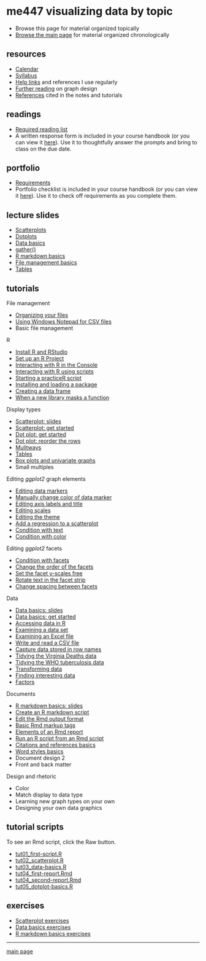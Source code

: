 
me447 visualizing data by topic
===============================

-   Browse this page for material organized topically
-   [Browse the main page](README.md) for material organized chronologically

resources
---------

-   [Calendar](cm/admin-02_calendar.pdf)
-   [Syllabus](cm/admin-03_syllabus.md)
-   [Help links](cm/admin-04_getting-help.md) and references I use regularly
-   [Further reading](http://www.graphdoctor.com/archives/154) on graph design
-   [References](cm/admin-05_references.md) cited in the notes and tutorials

readings
--------

-   [Required reading list](cm/read-02_reading-list.md)
-   A written response form is included in your course handbook (or you can view it [here](cm/read-01_reading-response-form.pdf)). Use it to thoughtfully answer the prompts and bring to class on the due date.

portfolio
---------

-   [Requirements](cm/folio-01_portfolio-requirements.md)
-   Portfolio checklist is included in your course handbook (or you can view it [here](cm/folio-02_portfolio-checklist.pdf)). Use it to check off requirements as you complete them.

lecture slides
--------------

-   [Scatterplots](slides/Le03-scatterplot-slides.pdf)
-   [Dotplots](slides/Le07-dot-plot-slides.pdf)
-   [Data basics](slides/Le04-data-basics-slides.pdf)
-   [gather()](slides/Le08-illustrating-gather.pdf)
-   [R markdown basics](slides/Le06-markdown-basics-slides.pdf)
-   [File management basics](slides/Le12-file-management-basics.pdf)
-   [Tables](slides/Le16-tables.pdf)

tutorials
---------

File management

-   [Organizing your files](cm/tut-01_organize-files.md)
-   [Using Windows Notepad for CSV files](cm/tut-04_notepad-for-csv.md)
-   Basic file management

R

-   [Install R and RStudio](https://github.com/DSR-RHIT/install-R-and-RStudio)
-   [Set up an R Project](https://github.com/DSR-RHIT/install-R-and-RStudio)
-   [Interacting with R in the Console](cm/tut-02_using-console.md)
-   [Interacting with R using scripts](cm/tut-03_using-scripts.md)
-   [Starting a practiceR script](cm/tut-0301_start-scatterplot.md)
-   [Installing and loading a package](cm/tut-0302_install-load-package.md)
-   [Creating a data frame](cm/tut-0303_create-data-frame.md)
-   [When a new library masks a function](cm/tut-0405_new-library-masks.md)

Display types

-   [Scatterplot: slides](slides/Le03-scatterplot-slides.pdf)
-   [Scatterplot: get started](cm/tut-0304_create-scatterplot.md)
-   [Dot plot: get started](cm/tut-0702_create-dot-plot.md)
-   [Dot plot: reorder the rows](cm/tut-0703_reorder-rows.md)
-   [Mulitways](cm/tut-1101_multiways.md)
-   [Tables](cm/tut-1301_tables.md)
-   [Box plots and univariate graphs](cm/tut-1501_univariate_graphs.md)
-   Small multiples

Editing *ggplot2* graph elements

-   [Editing data markers](cm/tut-0305_edit-data-markers.md)
-   [Manually change color of data marker](cm/tut-0706_manual-color.md)
-   [Editing axis labels and title](cm/tut-0306_edit-axis-labels-title.md)
-   [Editing scales](cm/tut-0307_edit-scales.md)
-   [Editing the theme](cm/tut-0308_edit-theme.md)
-   [Add a regression to a scatterplot](cm/tut-0406_add-regression.md)
-   [Condition with text](cm/tut-0704_condition-by-text.md)
-   [Condition with color](cm/tut-0705_condition-by-color.md)

Editing *ggplot2* facets

-   [Condition with facets](cm/tut-0707_condition-facets.md)
-   [Change the order of the facets](cm/tut-0708_order-facets.md)
-   [Set the facet y-scales free](cm/tut-0709_free-scales.md)
-   [Rotate text in the facet strip](cm/tut-0710_rotate-strip-text.md)
-   [Change spacing between facets](cm/tut-0711_change-panel-spacing.md)

Data

-   [Data basics: slides](slides/Le04-data-basics-slides.pdf)
-   [Data basics: get started](cm/tut-0401_data-basics.md)
-   [Accessing data in R](cm/tut-0407_access-data-in-R.md)
-   [Examining a data set](cm/tut-0404_examine-new-data.md)
-   [Examining an Excel file](cm/tut-0402_read-excel.md)
-   [Write and read a CSV file](cm/tut-0403_read-write-csv.md)
-   [Capture data stored in row names](cm/tut-0701_capture-row-name-data.md)
-   [Tidying the Virginia Deaths data](cm/tut-0801_tidying-data-01_VADeaths.md)
-   [Tidying the WHO tuberculosis data](cm/tut-0802_tidying-data-02_who-TB.md)
-   [Transforming data](cm/tut-1201_data-transformation.md)
-   [Finding interesting data](cm/tut-1202_data-links.md)
-   [Factors](cm/tut-1401_factors.md)

Documents

-   [R markdown basics: slides](slides/Le06-markdown-basics-slides.pdf)
-   [Create an R markdown script](cm/tut-0601_rmd-start-markdown.md)
-   [Edit the Rmd output format](cm/tut-0602_rmd-edit-output.md)
-   [Basic Rmd markup tags](cm/tut-0603_rmd-basic-tags.md)
-   [Elements of an Rmd report](cm/tut-0604_rmd-elements.md)
-   [Run an R script from an Rmd script](cm/tut-0605_rmd-run-r.md)
-   [Citations and references basics](cm/tut-1001_citations-references.md)
-   [Word styles basics](cm/tut-1002_word-styles.md)
-   Document design 2
-   Front and back matter

Design and rhetoric

-   Color
-   Match display to data type
-   Learning new graph types on your own
-   Designing your own data graphics

tutorial scripts
----------------

To see an Rmd script, click the Raw button.

-   [tut01\_first-script.R](practiceR/tut01_first-script.R)
-   [tut02\_scatterplot.R](practiceR/tut02_scatterplot.R)
-   [tut03\_data-basics.R](practiceR/tut03_data-basics.R)
-   [tut04\_first-report.Rmd](practiceR/tut04_first-report.Rmd)
-   [tut04\_second-report.Rmd](practiceR/tut04_second-report.Rmd)
-   [tut05\_dotplot-basics.R](practiceR/tut05_dotplot-basics.R)

exercises
---------

-   [Scatterplot exercises](cm/tut-0309_scatterplot-exercise.md)
-   [Data basics exercises](cm/tut-0408_data-basics-exercise.md)
-   [R markdown basics exercises](cm/tut-0607_rmd-exercise.md)

------------------------------------------------------------------------

[main page](README.md)
